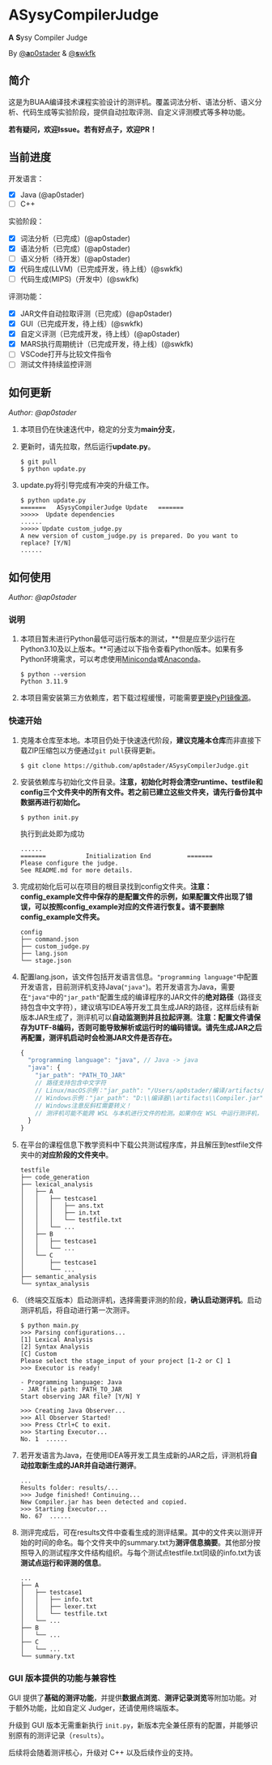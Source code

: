 # ASysyCompilerJudge

**A** **S**ysy Compiler Judge

By [@**a**p0stader](https://github.com/ap0stader) & [@**s**wkfk](https://github.com/swkfk)

## 简介

这是为BUAA编译技术课程实验设计的测评机。覆盖词法分析、语法分析、语义分析、代码生成等实验阶段，提供自动拉取评测、自定义评测模式等多种功能。

**若有疑问，欢迎Issue。若有好点子，欢迎PR！**

## 当前进度

开发语言：

- [x] Java (@ap0stader)
- [ ] C++

实验阶段：

- [x] 词法分析（已完成）(@ap0stader)
- [x] 语法分析（已完成）(@ap0stader)
- [ ] 语义分析（待开发）(@ap0stader)
- [x] 代码生成(LLVM)（已完成开发，待上线）(@swkfk)
- [ ] 代码生成(MIPS)（开发中）(@swkfk)

评测功能：

- [x] JAR文件自动拉取评测（已完成）(@ap0stader)
- [x] GUI（已完成开发，待上线）(@swkfk)
- [x] 自定义评测（已完成开发，待上线）(@ap0stader)
- [x] MARS执行周期统计（已完成开发，待上线）(@swkfk)
- [ ] VSCode打开与比较文件指令
- [ ] 测试文件持续监控评测

## 如何更新

*Author: @ap0stader*

1. 本项目仍在快速迭代中，稳定的分支为**main分支**，

2. 更新时，请先拉取，然后运行**update.py**。

   ```shell
   $ git pull
   $ python update.py
   ```

3. update.py将引导完成有冲突的升级工作。

   ```shell
   $ python update.py
   =======   ASysyCompilerJudge Update   =======
   >>>>>  Update dependencies
   ......
   >>>>> Update custom_judge.py
   A new version of custom_judge.py is prepared. Do you want to replace? [Y/N] 
   ......
   ```

## 如何使用

*Author: @ap0stader*

### 说明

1. 本项目暂未进行Python最低可运行版本的测试，**但是应至少运行在Python3.10及以上版本。**可通过以下指令查看Python版本。如果有多Python环境需求，可以考虑使用[Miniconda](https://docs.anaconda.com/miniconda/)或[Anaconda](https://docs.anaconda.com/anaconda/)。

   ```shell
   $ python --version
   Python 3.11.9
   ```

2. 本项目需安装第三方依赖库，若下载过程缓慢，可能需要[更换PyPI镜像源](https://mirrors.tuna.tsinghua.edu.cn/help/pypi/)。

### 快速开始

1. 克隆本仓库至本地。本项目仍处于快速迭代阶段，**建议克隆本仓库**而非直接下载ZIP压缩包以方便通过`git pull`获得更新。

   ```shell
   $ git clone https://github.com/ap0stader/ASysyCompilerJudge.git
   ```

2. 安装依赖库与初始化文件目录。**注意，初始化时将会清空runtime、testfile和config三个文件夹中的所有文件。若之前已建立这些文件夹，请先行备份其中数据再进行初始化。**

   ```shell
   $ python init.py
   ```

   执行到此处即为成功

   ```
   ......
   =======           Initialization End          =======
   Please configure the judge.
   See README.md for more details.
   ```

3. 完成初始化后可以在项目的根目录找到config文件夹。**注意：config_example文件中保存的是配置文件的示例，如果配置文件出现了错误，可以按照config_example对应的文件进行恢复。请不要删除config_example文件夹。**

   ```
   config
   ├── command.json
   ├── custom_judge.py
   ├── lang.json
   └── stage.json
   ```

4. 配置lang.json，该文件包括开发语言信息。`"programming language"`中配置开发语言，目前测评机支持Java(`"java"`)。若开发语言为Java，需要在`"java"`中的`"jar_path"`配置生成的编译程序的JAR文件的**绝对路径**（路径支持包含中文字符），建议填写IDEA等开发工具生成JAR的路径，这样后续有新版本JAR生成了，测评机可以**自动监测到并且拉起评测**。**注意：配置文件请保存为UTF-8编码，否则可能导致解析或运行时的编码错误。请先生成JAR之后再配置，测评机启动时会检测JAR文件是否存在。**

   ```javascript
   {
     "programming language": "java", // Java -> java
     "java": {
       "jar_path": "PATH_TO_JAR"
       // 路径支持包含中文字符
       // Linux/macOS示例："jar_path": "/Users/ap0stader/编译/artifacts/Compiler.jar"
       // Windows示例："jar_path": "D:\\编译器\\artifacts\\Compiler.jar"
       // Windows注意反斜杠需要转义！
       // 测评机可能不能跨 WSL 与本机进行文件的检测。如果你在 WSL 中运行测评机，请将 Jar 生成路径也改到 WSL 中，反之亦然。
     }
   }
   ```

5. 在平台的课程信息下教学资料中下载公共测试程序库，并且解压到testfile文件夹中的**对应阶段的文件夹中**。

   ```
   testfile
   ├── code_generation
   ├── lexical_analysis
   │   ├── A
   │   │   ├── testcase1
   │   │   │   ├── ans.txt
   │   │   │   ├── in.txt
   │   │   │   └── testfile.txt
   │   │   └── ...
   │   ├── B
   │   │   ├── testcase1
   │   │   └── ...
   │   └── C
   │       ├── testcase1
   │       └── ...
   ├── semantic_analysis
   └── syntax_analysis
   ```
   
6. （终端交互版本）启动测评机，选择需要评测的阶段，**确认启动测评机**。启动测评机后，将自动进行第一次测评。

   ```shell
   $ python main.py
   >>> Parsing configurations...
   [1] Lexical Analysis
   [2] Syntax Analysis
   [C] Custom
   Please select the stage_input of your project [1-2 or C] 1
   >>> Executor is ready!
   
   - Programming language: Java
   - JAR file path: PATH_TO_JAR
   Start observing JAR file? [Y/N] Y
   
   >>> Creating Java Observer...
   >>> All Observer Started!
   >>> Press Ctrl+C to exit.
   >>> Starting Executor...
   No. 1  ......
   ```
   
7. 若开发语言为Java，在使用IDEA等开发工具生成新的JAR之后，评测机将**自动拉取新生成的JAR并自动进行测评**。

   ```
   ...
   Results folder: results/...
   >>> Judge finished! Continuing... 
   New Compiler.jar has been detected and copied.
   >>> Starting Executor...
   No. 67  ......
   ```

8. 测评完成后，可在results文件中查看生成的测评结果。其中的文件夹以测评开始的时间的命名。每个文件夹中的summary.txt为**测评信息摘要**。其他部分按照导入的测试程序文件结构组织。与每个测试点testfile.txt同级的info.txt为该**测试点运行和评测的信息**。

   ```
   ...
   ├── A
   │   ├── testcase1
   │   │   ├── info.txt
   │   │   ├── lexer.txt
   │   │   └── testfile.txt
   │   └── ...
   ├── B
   │   └── ...
   ├── C
   │   └── ...
   └── summary.txt
   ```


### GUI 版本提供的功能与兼容性

GUI 提供了**基础的测评功能**，并提供**数据点浏览**、**测评记录浏览**等附加功能。对于额外功能，比如自定义 Judger，还请使用终端版本。

升级到 GUI 版本无需重新执行 `init.py`，新版本完全兼任原有的配置，并能够识别原有的测评记录（`results`）。

后续将会随着测评核心，升级对 C++ 以及后续作业的支持。
